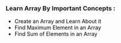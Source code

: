 ### Learn Array By Important Concepts :
  - <a href="https://www.geeksforgeeks.org/arrays-in-java/?ref=gcse" style="background-color:#FFFFFF;color:#000000;text-decoration:none"> Create an Array and Learn About it </a>
  - <a href="https://github.com/arnabpal2022/DSA-Collection/blob/main/Arrays/core_concepts/MaxAndMinNoInAnArray.java" style="background-color:#FFFFFF;color:#000000;text-decoration:none"> Find Maximum Element in an Array </a>
  - <a href="https://github.com/arnabpal2022/DSA-Collection/blob/main/Arrays/core_concepts/SumOfElements.java" style="background-color:#FFFFFF;color:#000000;text-decoration:none"> Find Sum of Elements in an Array </a>
